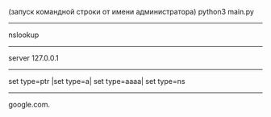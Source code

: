 (запуск командной строки от имени администратора)
  python3 main.py
  ____
  nslookup
  ____
  server 127.0.0.1
  ____
  set type=ptr |set type=а| set type=аааа| set type=ns
  ____
  google.com.
